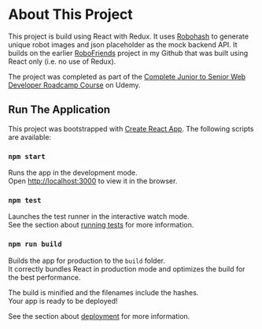# About This Project

This project is build using React with Redux. It uses [Robohash](https://robohash.org/) to generate unique robot images and json placeholder as the mock backend API. It builds on the earlier [RoboFriends](https://github.com/pvptowers/RoboFriends-Just-React) project in my Github that was built using React only (i.e. no use of Redux).

The project was completed as part of the [Complete Junior to Senior Web Developer Roadcamp Course](https://www.udemy.com/course/the-complete-junior-to-senior-web-developer-roadmap/learn/) on Udemy.

## Run The Application

This project was bootstrapped with [Create React App](https://github.com/facebook/create-react-app). The following scripts are available:

### `npm start`

Runs the app in the development mode.<br />
Open [http://localhost:3000](http://localhost:3000) to view it in the browser.

### `npm test`

Launches the test runner in the interactive watch mode.<br />
See the section about [running tests](https://facebook.github.io/create-react-app/docs/running-tests) for more information.

### `npm run build`

Builds the app for production to the `build` folder.<br />
It correctly bundles React in production mode and optimizes the build for the best performance.

The build is minified and the filenames include the hashes.<br />
Your app is ready to be deployed!

See the section about [deployment](https://facebook.github.io/create-react-app/docs/deployment) for more information.
